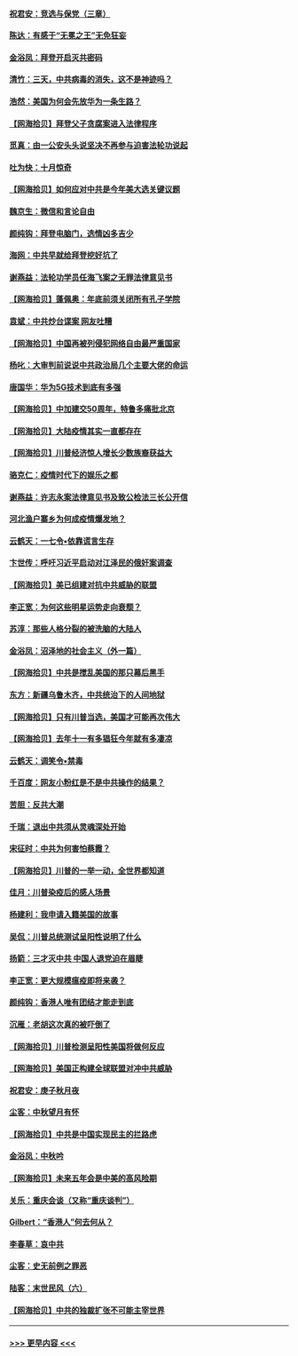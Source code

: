 #### [祝君安：竞选与保党（三章）](../pages/nsc993/n12487258.md?t=10201103) 
#### [陈达：有感于“无冕之王”无免狂妄](../pages/nsc993/n12485133.md?t=10201103) 
#### [金浴凤：拜登开启灭共密码](../pages/nsc993/n12485125.md?t=10201103) 
#### [清竹：三天，中共病毒的消失，这不是神迹吗？](../pages/nsc993/n12485027.md?t=10201103) 
#### [浩然：美国为何会先放华为一条生路？](../pages/nsc993/n12484997.md?t=10201103) 
#### [【网海拾贝】拜登父子贪腐案进入法律程序](../pages/nsc993/n12484957.md?t=10201103) 
#### [觅真：由一公安头头说坚决不再参与迫害法轮功说起](../pages/nsc993/n12484212.md?t=10201103) 
#### [吐为快：十月惊奇](../pages/nsc993/n12484172.md?t=10201103) 
#### [【网海拾贝】如何应对中共是今年美大选关键议题](../pages/nsc993/n12483755.md?t=10201103) 
#### [魏京生：微信和言论自由](../pages/nsc993/n12483372.md?t=10201103) 
#### [颜纯钩：拜登电脑门，选情凶多吉少](../pages/nsc993/n12482666.md?t=10201103) 
#### [海网：中共早就给拜登挖好坑了](../pages/nsc993/n12482660.md?t=10201103) 
#### [谢燕益：法轮功学员任海飞案之无罪法律意见书](../pages/nsc993/n12482512.md?t=10201103) 
#### [【网海拾贝】蓬佩奥：年底前须关闭所有孔子学院](../pages/nsc993/n12482443.md?t=10201103) 
#### [袁斌：中共炒台谍案 网友吐糟](../pages/nsc993/n12481564.md?t=10201103) 
#### [【网海拾贝】中国再被列侵犯网络自由最严重国家](../pages/nsc993/n12479643.md?t=10201103) 
#### [杨叱：大审判前说说中共政治局几个主要大佬的命运](../pages/nsc993/n12477527.md?t=10201103) 
#### [唐国华：华为5G技术到底有多强](../pages/nsc993/n12477483.md?t=10201103) 
#### [【网海拾贝】中加建交50周年，特鲁多痛批北京](../pages/nsc993/n12476892.md?t=10201103) 
#### [【网海拾贝】大陆疫情其实一直都存在](../pages/nsc993/n12473948.md?t=10201103) 
#### [【网海拾贝】川普经济惊人增长少数族裔获益大](../pages/nsc993/n12471565.md?t=10201103) 
#### [骆克仁：疫情时代下的娱乐之都](../pages/nsc993/n12471312.md?t=10201103) 
#### [谢燕益：许志永案法律意见书及致公检法三长公开信](../pages/nsc993/n12470870.md?t=10201103) 
#### [河北渔户寨乡为何成疫情爆发地？](../pages/nsc993/n12464936.md?t=10201103) 
#### [云鹤天：一七令▪依靠谎言生存](../pages/nsc993/n12470034.md?t=10201103) 
#### [卞世传：呼吁习近平启动对江泽民的俄奸案调查](../pages/nsc993/n12469722.md?t=10201103) 
#### [【网海拾贝】美已组建对抗中共威胁的联盟](../pages/nsc993/n12469018.md?t=10201103) 
#### [李正宽：为何这些明星运势走向衰颓？](../pages/nsc993/n12468730.md?t=10201103) 
#### [苏淳：那些人格分裂的被洗脑的大陆人](../pages/nsc993/n12467858.md?t=10201103) 
#### [金浴凤：沼泽地的社会主义（外一篇）](../pages/nsc993/n12467792.md?t=10201103) 
#### [【网海拾贝】中共是搅乱美国的那只幕后黑手](../pages/nsc993/n12467700.md?t=10201103) 
#### [东方：新疆乌鲁木齐，中共统治下的人间地狱](../pages/nsc993/n12466075.md?t=10201103) 
#### [【网海拾贝】只有川普当选，美国才可能再次伟大](../pages/nsc993/n12466013.md?t=10201103) 
#### [【网海拾贝】去年十一有多猖狂今年就有多凄凉](../pages/nsc993/n12463649.md?t=10201103) 
#### [云鹤天：调笑令▪禁毒](../pages/nsc993/n12462975.md?t=10201103) 
#### [千百度：网友小粉红是不是中共操作的结果？](../pages/nsc993/n12461025.md?t=10201103) 
#### [苦胆：反共大潮](../pages/nsc993/n12459469.md?t=10201103) 
#### [千瑞：退出中共须从灵魂深处开始](../pages/nsc993/n12459437.md?t=10201103) 
#### [宋征时：中共为何害怕蔡霞？](../pages/nsc993/n12459097.md?t=10201103) 
#### [【网海拾贝】川普的一举一动，全世界都知道](../pages/nsc993/n12458825.md?t=10201103) 
#### [佳月：川普染疫后的感人场景](../pages/nsc993/n12456994.md?t=10201103) 
#### [杨建利：我申请入籍美国的故事](../pages/nsc993/n12455635.md?t=10201103) 
#### [吴侃：川普总统测试呈阳性说明了什么](../pages/nsc993/n12451869.md?t=10201103) 
#### [扬箭：三才灭中共 中国人退党迫在眉睫](../pages/nsc993/n12451842.md?t=10201103) 
#### [李正宽：更大规模瘟疫即将来袭？](../pages/nsc993/n12451455.md?t=10201103) 
#### [颜纯钩：香港人唯有团结才能走到底](../pages/nsc993/n12450870.md?t=10201103) 
#### [沉雁：老胡这次真的被吓倒了](../pages/nsc993/n12449796.md?t=10201103) 
#### [【网海拾贝】川普检测呈阳性美国将做何反应](../pages/nsc993/n12449042.md?t=10201103) 
#### [【网海拾贝】美国正构建全球联盟对冲中共威胁](../pages/nsc993/n12446580.md?t=10201103) 
#### [祝君安：庚子秋月夜](../pages/nsc993/n12445870.md?t=10201103) 
#### [尘客：中秋望月有怀](../pages/nsc993/n12444632.md?t=10201103) 
#### [【网海拾贝】中共是中国实现民主的拦路虎](../pages/nsc993/n12443573.md?t=10201103) 
#### [金浴凤：中秋吟](../pages/nsc993/n12441773.md?t=10201103) 
#### [【网海拾贝】未来五年会是中美的高风险期](../pages/nsc993/n12440760.md?t=10201103) 
#### [关乐：重庆会谈（又称“重庆谈判”）](../pages/nsc993/n12437525.md?t=10201103) 
#### [Gilbert：“香港人”何去何从？](../pages/nsc993/n12435894.md?t=10201103) 
#### [李春草：哀中共](../pages/nsc993/n12435874.md?t=10201103) 
#### [尘客：史无前例之罪恶](../pages/nsc993/n12435762.md?t=10201103) 
#### [陆客：末世民风（六）](../pages/nsc993/n12435354.md?t=10201103) 
#### [【网海拾贝】中共的独裁扩张不可能主宰世界](../pages/nsc993/n12435151.md?t=10201103) 

----
#### [ >>> 更早内容 <<< ](../indexes/nsc993-earlier.md)
